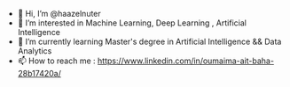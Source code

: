 - 👋 Hi, I’m @haazelnuter
- 👀 I’m interested in Machine Learning, Deep Learning , Artificial Intelligence
- 🌱 I’m currently learning Master's degree in Artificial Intelligence && Data Analytics
- 📫 How to reach me : https://www.linkedin.com/in/oumaima-ait-baha-28b17420a/
<!---
haazelnuter/haazelnuter is a ✨ special ✨ repository because its `README.md` (this file) appears on your GitHub profile.
You can click the Preview link to take a look at your changes.
--->
